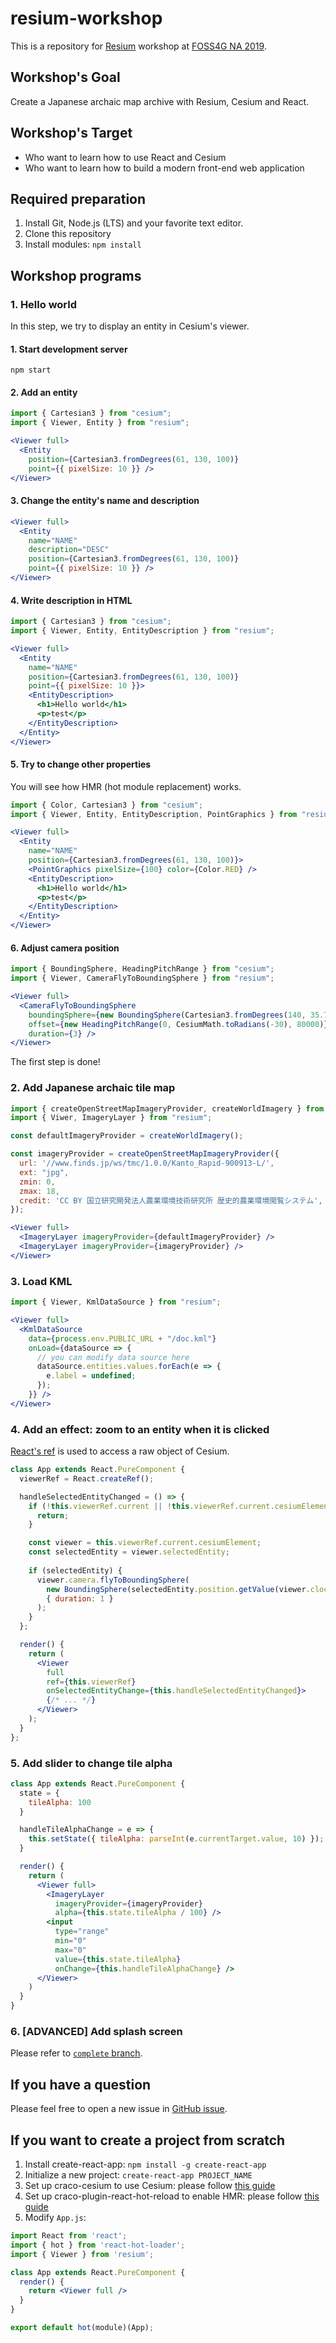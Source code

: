 # resium-workshop

This is a repository for [Resium](https://github.com/darwin-education/resium) workshop at [FOSS4G NA 2019](https://2019.foss4g-na.org/).

## Workshop's Goal

Create a Japanese archaic map archive with Resium, Cesium and React.

## Workshop's Target

- Who want to learn how to use React and Cesium
- Who want to learn how to build a modern front-end web application

## Required preparation

1. Install Git, Node.js (LTS) and your favorite text editor.
2. Clone this repository
3. Install modules: `npm install`

## Workshop programs

### 1. Hello world

In this step, we try to display an entity in Cesium's viewer.

#### 1. Start development server

```
npm start
```

#### 2. Add an entity

```js
import { Cartesian3 } from "cesium";
import { Viewer, Entity } from "resium";
```

```jsx
<Viewer full>
  <Entity
    position={Cartesian3.fromDegrees(61, 130, 100)}
    point={{ pixelSize: 10 }} />
</Viewer>
```

#### 3. Change the entity's name and description

```jsx
<Viewer full>
  <Entity
    name="NAME"
    description="DESC"
    position={Cartesian3.fromDegrees(61, 130, 100)}
    point={{ pixelSize: 10 }} />
</Viewer>
```

#### 4. Write description in HTML

```js
import { Cartesian3 } from "cesium";
import { Viewer, Entity, EntityDescription } from "resium";
```

```jsx
<Viewer full>
  <Entity
    name="NAME"
    position={Cartesian3.fromDegrees(61, 130, 100)}
    point={{ pixelSize: 10 }}>
    <EntityDescription>
      <h1>Hello world</h1>
      <p>test</p>
    </EntityDescription>
  </Entity>
</Viewer>
```

#### 5. Try to change other properties

You will see how HMR (hot module replacement) works.

```js
import { Color, Cartesian3 } from "cesium";
import { Viewer, Entity, EntityDescription, PointGraphics } from "resium";
```

```jsx
<Viewer full>
  <Entity
    name="NAME"
    position={Cartesian3.fromDegrees(61, 130, 100)}>
    <PointGraphics pixelSize={100} color={Color.RED} />
    <EntityDescription>
      <h1>Hello world</h1>
      <p>test</p>
    </EntityDescription>
  </Entity>
</Viewer>
```

#### 6. Adjust camera position

```js
import { BoundingSphere, HeadingPitchRange } from "cesium";
import { Viewer, CameraFlyToBoundingSphere } from "resium";
```

```jsx
<Viewer full>
  <CameraFlyToBoundingSphere
    boundingSphere={new BoundingSphere(Cartesian3.fromDegrees(140, 35.7, 0), 0)}
    offset={new HeadingPitchRange(0, CesiumMath.toRadians(-30), 80000)}
    duration={3} />
</Viewer>
```

The first step is done!

### 2. Add Japanese archaic tile map

```js
import { createOpenStreetMapImageryProvider, createWorldImagery } from "cesium";
import { Viwer, ImageryLayer } from "resium";
```

```js
const defaultImageryProvider = createWorldImagery();

const imageryProvider = createOpenStreetMapImageryProvider({
  url: '//www.finds.jp/ws/tmc/1.0.0/Kanto_Rapid-900913-L/',
  ext: "jpg",
  zmin: 0,
  zmax: 18,
  credit: 'CC BY 国立研究開発法人農業環境技術研究所 歴史的農業環境閲覧システム',
});
```

```jsx
<Viewer full>
  <ImageryLayer imageryProvider={defaultImageryProvider} />
  <ImageryLayer imageryProvider={imageryProvider} />
</Viewer>
```

### 3. Load KML

```js
import { Viewer, KmlDataSource } from "resium";
```

```jsx
<Viewer full>
  <KmlDataSource
    data={process.env.PUBLIC_URL + "/doc.kml"}
    onLoad={dataSource => {
      // you can modify data source here
      dataSource.entities.values.forEach(e => {
        e.label = undefined;
      });
    }} />
</Viewer>
```

### 4. Add an effect: zoom to an entity when it is clicked

[React's ref](https://reactjs.org/docs/refs-and-the-dom.html) is used to access a raw object of Cesium.

```jsx
class App extends React.PureComponent {
  viewerRef = React.createRef();

  handleSelectedEntityChanged = () => {
    if (!this.viewerRef.current || !this.viewerRef.current.cesiumElement) {
      return;
    }

    const viewer = this.viewerRef.current.cesiumElement;
    const selectedEntity = viewer.selectedEntity;
    
    if (selectedEntity) {
      viewer.camera.flyToBoundingSphere(
        new BoundingSphere(selectedEntity.position.getValue(viewer.clock.currentTime), 1000),
        { duration: 1 }
      );
    }
  };

  render() {
    return (
      <Viewer
        full
        ref={this.viewerRef}
        onSelectedEntityChange={this.handleSelectedEntityChanged}>
        {/* ... */}
      </Viewer>
    );
  }
};
```

### 5. Add slider to change tile alpha

```jsx
class App extends React.PureComponent {
  state = {
    tileAlpha: 100
  }

  handleTileAlphaChange = e => {
    this.setState({ tileAlpha: parseInt(e.currentTarget.value, 10) });
  }

  render() {
    return (
      <Viewer full>
        <ImageryLayer
          imageryProvider={imageryProvider}
          alpha={this.state.tileAlpha / 100} />
        <input
          type="range"
          min="0"
          max="0"
          value={this.state.tileAlpha}
          onChange={this.handleTileAlphaChange} />
      </Viewer>
    )
  }
}
```

### 6. [ADVANCED] Add splash screen

Please refer to [`complete` branch](https://github.com/darwin-education/resium-workshop/tree/complete).

## If you have a question

Please feel free to open a new issue in [GitHub issue](https://github.com/darwin-education/resium-workshop/issues).

## If you want to create a project from scratch

1. Install create-react-app: `npm install -g create-react-app`
2. Initialize a new project: `create-react-app PROJECT_NAME`
3. Set up craco-cesium to use Cesium: please follow [this guide](https://github.com/darwin-education/craco-cesium)
4. Set up craco-plugin-react-hot-reload to enable HMR: please follow [this guide](https://github.com/HasanAyan/craco-plugin-react-hot-reload)
5. Modify `App.js`:

```jsx
import React from 'react';
import { hot } from 'react-hot-loader';
import { Viewer } from 'resium';

class App extends React.PureComponent {
  render() {
    return <Viewer full />
  }
}

export default hot(module)(App);
```

